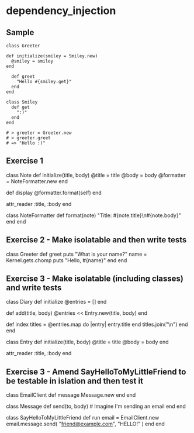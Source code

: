 # dependency_injection

## Sample

```
class Greeter

def initialize(smiley = Smiley.new)
  @smiley = smiley
end

  def greet
    "Hello #{smiley.get}"
  end
end

class Smiley
  def get
    ":)"
  end
end

# > greeter = Greeter.new
# > greeter.greet
# => "Hello :)"
```

## Exercise 1
class Note
  def initialize(title, body)
    @title = title
    @body = body
    @formatter = NoteFormatter.new
  end

  def display
    @formatter.format(self)
  end

  attr_reader :title, :body
end

class NoteFormatter
  def format(note)
    "Title: #{note.title}\n#{note.body}"
  end
end

## Exercise 2 - Make isolatable and then write tests

class Greeter
  def greet
    puts "What is your name?"
    name = Kernel.gets.chomp
    puts "Hello, #{name}"
  end
end

## Exercise 3 - Make isolatable (including classes) and write tests

class Diary
  def initialize
    @entries = []
  end

  def add(title, body)
    @entries << Entry.new(title, body)
  end

  def index
    titles = @entries.map do |entry|
      entry.title
    end
    titles.join("\n")
  end
end

class Entry
  def initialize(title, body)
    @title = title
    @body = body
  end

  attr_reader :title, :body
end

## Exercise 3 - Amend SayHelloToMyLittleFriend to be testable in islation and then test it

class EmailClient
  def message
    Message.new
  end
end

class Message
  def send(to, body)
    # Imagine I'm sending an email
  end
end

class SayHelloToMyLittleFriend
  def run
    email = EmailClient.new
    email.message.send(
      "friend@example.com",
      "HELLO!"
    )
  end
end
